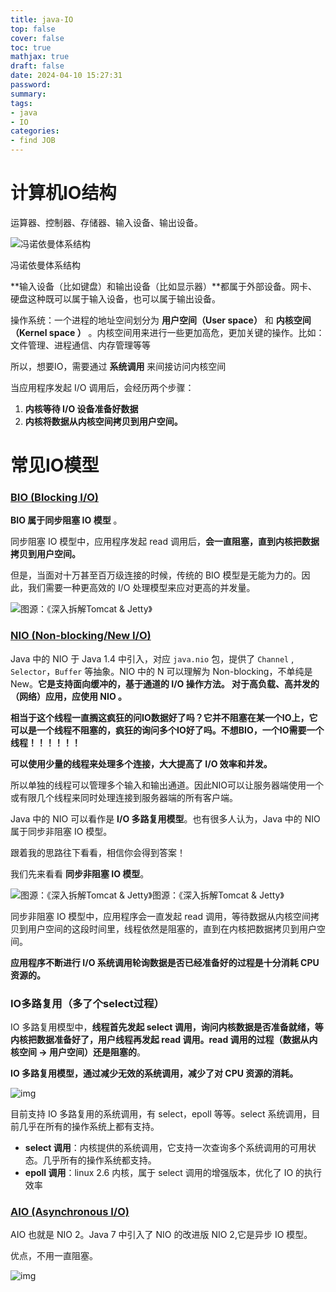 ```yaml
---
title: java-IO
top: false
cover: false
toc: true
mathjax: true
draft: false
date: 2024-04-10 15:27:31
password:
summary:
tags:
- java
- IO
categories:
- find JOB
---
```




# 计算机IO结构

运算器、控制器、存储器、输入设备、输出设备。

![冯诺依曼体系结构](https://raw.githubusercontent.com/kengerlwl/kengerlwl.github.io/refs/heads/master/image/dc65631729c1fc11888079d4e0f4c5a7/102cfebfc7a79a3d4a45d44f29af6581.png)

冯诺依曼体系结构

**输入设备（比如键盘）和输出设备（比如显示器）**都属于外部设备。网卡、硬盘这种既可以属于输入设备，也可以属于输出设备。



操作系统：一个进程的地址空间划分为 **用户空间（User space）** 和 **内核空间（Kernel space ）** 。内核空间用来进行一些更加高危，更加关键的操作。比如：文件管理、进程通信、内存管理等等



所以，想要IO，需要通过 **系统调用** 来间接访问内核空间

当应用程序发起 I/O 调用后，会经历两个步骤：

1. **内核等待 I/O 设备准备好数据**
2. **内核将数据从内核空间拷贝到用户空间。**





# 常见IO模型

### [BIO (Blocking I/O)](https://javaguide.cn/java/io/io-model.html#bio-blocking-i-o)

**BIO 属于同步阻塞 IO 模型** 。

同步阻塞 IO 模型中，应用程序发起 read 调用后，**会一直阻塞，直到内核把数据拷贝到用户空间。**

但是，当面对十万甚至百万级连接的时候，传统的 BIO 模型是无能为力的。因此，我们需要一种更高效的 I/O 处理模型来应对更高的并发量。

![图源：《深入拆解Tomcat & Jetty》](https://raw.githubusercontent.com/kengerlwl/kengerlwl.github.io/refs/heads/master/image/dc65631729c1fc11888079d4e0f4c5a7/04fb15e7c9736207b513137d6c45b084.png)



### [NIO (Non-blocking/New I/O)](#nio-non-blocking-new-i-o)

Java 中的 NIO 于 Java 1.4 中引入，对应 `java.nio` 包，提供了 `Channel` , `Selector`，`Buffer` 等抽象。NIO 中的 N 可以理解为 Non-blocking，不单纯是 New。**它是支持面向缓冲的，基于通道的 I/O 操作方法。 对于高负载、高并发的（网络）应用，应使用 NIO 。**

**相当于这个线程一直搁这疯狂的问IO数据好了吗？它并不阻塞在某一个IO上，它可以是一个线程不阻塞的，疯狂的询问多个IO好了吗。不想BIO，一个IO需要一个线程！！！！！！**

**可以使用少量的线程来处理多个连接，大大提高了 I/O 效率和并发。**

所以单独的线程可以管理多个输入和输出通道。因此NIO可以让服务器端使用一个或有限几个线程来同时处理连接到服务器端的所有客户端。

Java 中的 NIO 可以看作是 **I/O 多路复用模型**。也有很多人认为，Java 中的 NIO 属于同步非阻塞 IO 模型。

跟着我的思路往下看看，相信你会得到答案！

我们先来看看 **同步非阻塞 IO 模型**。

![图源：《深入拆解Tomcat & Jetty》](https://raw.githubusercontent.com/kengerlwl/kengerlwl.github.io/refs/heads/master/image/dc65631729c1fc11888079d4e0f4c5a7/4719c0e343b9b0a5b97fadd95e298908.png)图源：《深入拆解Tomcat & Jetty》

同步非阻塞 IO 模型中，应用程序会一直发起 read 调用，等待数据从内核空间拷贝到用户空间的这段时间里，线程依然是阻塞的，直到在内核把数据拷贝到用户空间。

**应用程序不断进行 I/O 系统调用轮询数据是否已经准备好的过程是十分消耗 CPU 资源的。**



### IO多路复用（多了个select过程）

IO 多路复用模型中，**线程首先发起 select 调用，询问内核数据是否准备就绪，等内核把数据准备好了，用户线程再发起 read 调用。read 调用的过程（数据从内核空间 -> 用户空间）还是阻塞的**。

**IO 多路复用模型，通过减少无效的系统调用，减少了对 CPU 资源的消耗。**



![img](https://raw.githubusercontent.com/kengerlwl/kengerlwl.github.io/refs/heads/master/image/dc65631729c1fc11888079d4e0f4c5a7/b7c5aa1b3d6f937b8daf2e184c728226.png)

目前支持 IO 多路复用的系统调用，有 select，epoll 等等。select 系统调用，目前几乎在所有的操作系统上都有支持。

- **select 调用**：内核提供的系统调用，它支持一次查询多个系统调用的可用状态。几乎所有的操作系统都支持。
- **epoll 调用**：linux 2.6 内核，属于 select 调用的增强版本，优化了 IO 的执行效率



### [AIO (Asynchronous I/O)](https://javaguide.cn/java/io/io-model.html#aio-asynchronous-i-o)

AIO 也就是 NIO 2。Java 7 中引入了 NIO 的改进版 NIO 2,它是异步 IO 模型。

优点，不用一直阻塞。

![img](https://raw.githubusercontent.com/kengerlwl/kengerlwl.github.io/refs/heads/master/image/dc65631729c1fc11888079d4e0f4c5a7/ed560a676ca2432f45e79a0d2c5f43e1.png)
